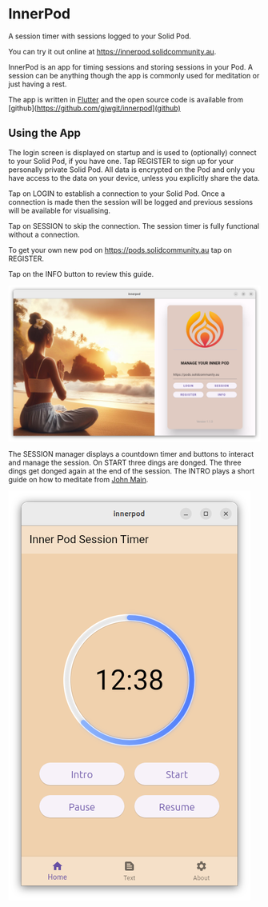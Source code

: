 # InnerPod

A session timer with sessions logged to your Solid Pod.

You can try it out online at https://innerpod.solidcommunity.au.

InnerPod is an app for timing sessions and storing sessions in your
Pod. A session can be anything though the app is commonly used for
meditation or just having a rest. 

The app is written in
[Flutter](https://survivor.togaware.com/gnulinux/flutter.html) and the
open source code is available from
[github](https://github.com/gjwgit/innerpod](github)

## Using the App

The login screen is displayed on startup and is used to (optionally)
connect to your Solid Pod, if you have one. Tap REGISTER to sign up
for your personally private Solid Pod. All data is encrypted on the
Pod and only you have access to the data on your device, unless you
explicitly share the data.

Tap on LOGIN to establish a connection to your Solid Pod. Once a
connection is made then the session will be logged and previous
sessions will be available for visualising.

Tap on SESSION to skip the connection. The session timer is fully
functional without a connection.

To get your own new pod on https://pods.solidcommunity.au tap on
REGISTER.

Tap on the INFO button to review this guide.

![](screenshots/pod_login_screen.png)

The SESSION manager displays a countdown timer and buttons to interact
and manage the session. On START three dings are donged. The three
dings get donged again at the end of the session. The INTRO plays a
short guide on how to meditate from [John
Main](https://en.wikipedia.org/wiki/John_Main).

![](screenshots/pod_session_12.png)
